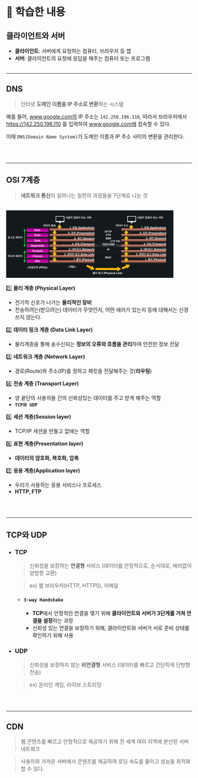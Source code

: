 # 🎯 학습한 내용

## 클라이언트와 서버

- **클라이언트**: 서버에게 요청하는 컴퓨터, 브라우저 등 앱
- **서버**: 클라이언트의 요청에 응답을 해주는 컴퓨터 또는 프로그램
  <br><br>

---

## DNS

> 인터넷 **도메인 이름을 IP 주소로 변환**하는 시스템

예를 들어, www.google.com의 IP 주소는 `142.250.196.110`, 따라서 브라우저에서 https://142.250.196.110 를 입력하여 www.google.com에 접속할 수 있다.

이때 `DNS(Domain Name System)`가 도메인 이름과 IP 주소 사이의 변환을 관리한다.

<br><br>

---

## OSI 7계층

> **네트워크 통신**이 일어나는 일련의 과정들을 7단계로 나눈 것

<br>

<img width="90%" src="../images/osi7.png" />

<br>

1️⃣ **물리 계층 (Physical Layer)**

- 전기적 신호가 나가는 **물리적인 장비**
- 전송하려는(받으려는) 데이터가 무엇인지, 어떤 에러가 있는지 등에 대해서는 신경쓰지 않는다.

2️⃣ **데이터 링크 계층 (Data Link Layer)**

- 물리계층을 통해 송수신되는 **정보의 오류와 흐름을 관리**하여 안전한 정보 전달

3️⃣ **네트워크 계층 (Network Layer)**

- 경로(Route)와 주소(IP)를 정하고 패킷을 전달해주는 것(**라우팅**)

4️⃣ **전송 계층 (Transport Layer)**

- 양 끝단의 사용자들 간의 신뢰성있는 데이터를 주고 받게 해주는 역할
- **`TCP와 UDP`**
  
5️⃣ **세션 계층(Session layer)**

- TCP/IP 세션을 만들고 없애는 역할

6️⃣ **표현 계층(Presentation layer)**

- **데이터의 암호화, 복호화, 압축**

7️⃣ **응용 계층(Application layer)**

- 우리가 사용하는 응용 서비스나 프로세스
-  **HTTP, FTP**
  
<br><br>

---

## TCP와 UDP

- ### TCP
  > 신뢰성을 보장하는 **연결형** 서비스 (데이터를 안정적으로, 순서대로, 에러없이 양방향 교환)  
  
  > ex) 웹 브라우저(HTTP, HTTPS), 이메일

  - #### `3-way Handshake`
    - **TCP**에서 안정적인 연결을 맺기 위해 **클라이언트와 서버가 3단계를 거쳐 연결을 설정**하는 과정  
    - 신뢰성 있는 연결을 보장하기 위해, 클라이언트와 서버가 서로 준비 상태를 확인하기 위해 사용
  
  
- ### UDP
  > 신뢰성을 보장하지 않는 **비연결형** 서비스 (데이터를 빠르고 간단하게 단방향 전송)  
  
  > ex) 온라인 게임, 라이브 스트리밍
    

<br><br>

---

## CDN
  > 웹 콘텐츠를 빠르고 안정적으로 제공하기 위해 전 세계 여러 지역에 분산된 서버 네트워크

  > 사용자와 가까운 서버에서 콘텐츠를 제공하여 로딩 속도를 줄이고 성능을 최적화할 수 있다.


